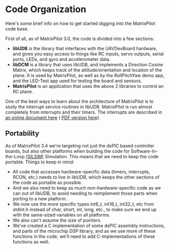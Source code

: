 # Code Organization

Here's some brief info on how to get started digging into the MatrixPilot code base.

First of all, as of MatrixPilot 3.0, the code is divided into a few sections:
  * **libUDB** is the library that interfaces with the UAVDevBoard hardware, and gives you easy access to things like RC inputs, servo outputs, serial ports, LEDs, and gyro and accelerometer data.
  * **libDCM** is a library that uses libUDB, and implements a Direction Cosine Matrix, which keeps track of the attitude/orientation and location of the plane.  It is used by MatrixPilot, as well as by the RollPitchYaw demo app, and the LED-Test app used for testing the board and sensors.
  * **MatrixPilot** is an application that uses the above 2 libraries to control an RC plane.

One of the best ways to learn about the architecture of MatrixPilot is to study the interrupt service routines in libUDB. MatrixPilot is run almost completely from interrupts and their timers. The interrupts are described in [an online document here](https://docs.google.com/document/pub?id=133ByuhulBTqxOuNHdbLf0cYfeiKzBoP4jNg_rGOAYpM)  ( [PDF version here](http://code.google.com/p/gentlenav/downloads/detail?name=AnIntroductiontoMatrixPilotInterrupts.pdf&can=2&q=)).


## Portability

As of MatrixPilot 3.4 we're targeting not just the dsPIC based controller boards, but also other platforms when building the code for Software-In-the-Loop [(SILSIM)](SoftwareInLoop.md) Simulation.  This means that we need to keep the code portable.  Things to keep in mind:
  * All code that accesses hardware-specific data (timers, interrupts, RCON, etc.) needs to live in libUDB, which keeps the other sections of the code as portable as possible.
  * And we also need to keep as much non-hardware-specific code as we can out of libUDB, to avoid needing to reimplement those parts when porting to a new platform.
  * We now use the more specific types int8\_t, int16\_t, int32\_t, etc from stdint.h instead of char, short, int, long, etc., to make sure we end up with the same-sized variables on all platforms.
  * We also can't assume the size of pointers.
  * We've created a C implementation of some dsPIC assembly instructions, and parts of the microchip DSP library, and as we use more of these functions in the code, we'll need to add C-implementations of these functions as well.
